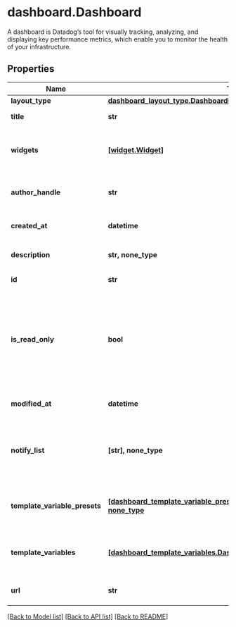 # dashboard.Dashboard

A dashboard is Datadog’s tool for visually tracking, analyzing, and displaying key performance metrics, which enable you to monitor the health of your infrastructure.
## Properties
Name | Type | Description | Notes
------------ | ------------- | ------------- | -------------
**layout_type** | [**dashboard_layout_type.DashboardLayoutType**](DashboardLayoutType.md) |  | 
**title** | **str** | Title of the dashboard. | 
**widgets** | [**[widget.Widget]**](Widget.md) | List of widgets to display on the dashboard. | 
**author_handle** | **str** | Identifier of the dashboard author. | [optional] [readonly] 
**created_at** | **datetime** | Creation date of the dashboard. | [optional] [readonly] 
**description** | **str, none_type** | Description of the dashboard. | [optional] 
**id** | **str** | ID of the dashboard. | [optional] [readonly] 
**is_read_only** | **bool** | Whether this dashboard is read-only. If True, only the author and admins can make changes to it. | [optional]  if omitted the server will use the default value of False
**modified_at** | **datetime** | Modification date of the dashboard. | [optional] [readonly] 
**notify_list** | **[str], none_type** | List of handles of users to notify when changes are made to this dashboard. | [optional] 
**template_variable_presets** | [**[dashboard_template_variable_preset.DashboardTemplateVariablePreset], none_type**](DashboardTemplateVariablePreset.md) | Array of template variables saved views. | [optional] 
**template_variables** | [**[dashboard_template_variables.DashboardTemplateVariables], none_type**](DashboardTemplateVariables.md) | List of template variables for this dashboard. | [optional] 
**url** | **str** | The URL of the dashboard. | [optional] [readonly] 

[[Back to Model list]](README.md#documentation-for-models) [[Back to API list]](README.md#documentation-for-api-endpoints) [[Back to README]](README.md)



